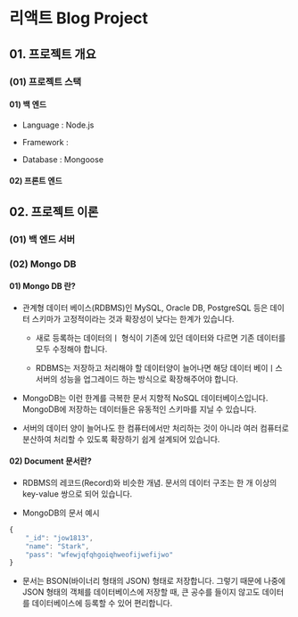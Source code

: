 # 리액트 Blog Project

## 01. 프로젝트 개요

### (01) 프로젝트 스택

#### 01) 백 엔드

- Language : Node.js

- Framework : 

- Database : Mongoose

#### 02) 프론트 엔드


## 02. 프로젝트 이론

### (01) 백 엔드 서버

### (02) Mongo DB

#### 01) Mongo DB 란?

- 관계형 데이터 베이스(RDBMS)인 MySQL, Oracle DB, PostgreSQL 등은 데이터 스키마가 고정적이라는 것과 확장성이 낮다는 한계가 있습니다.

    - 새로 등록하는 데이터의ㅣ 형식이 기존에 있던 데이터와 다르면 기존 데이터를 모두 수정해야 합니다.

    - RDBMS는 저장하고 처리해야 할 데이터양이 늘어나면 해당 데이터 베이ㅣ스 서버의 성능을 업그레이드 하는 방식으로 확장해주어야 합니다.

- MongoDB는 이런 한계를 극복한 문서 지향적 NoSQL 데이터베이스입니다. MongoDB에 저장하는 데이터들은 유동적인 스키마를 지닐 수 있습니다.

- 서버의 데이터 양이 늘어나도 한 컴퓨터에서만 처리하는 것이 아니라 여러 컴퓨터로 분산하여 처리할 수 있도록 확장하기 쉽게 설계되어 있습니다.

#### 02) Document 문서란?

- RDBMS의 레코드(Record)와 비슷한 개념. 문서의 데이터 구조는 한 개 이상의 key-value 쌍으로 되어 있습니다.

- MongoDB의 문서 예시

```javascript
{
    "_id": "jow1813",
    "name": "Stark",
    "pass": "wfewjqfqhgoiqhweofijwefijwo"
}
```

- 문서는 BSON(바이너리 형태의 JSON) 형태로 저장합니다. 그렇기 때문에 나중에 JSON 형태의 객체를 데이터베이스에 저장할 때, 큰 공수를 들이지 않고도 데이터를 데이터베이스에 등록할 수 있어 편리합니다. 